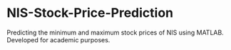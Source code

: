# NIS-Stock-Price-Prediction
Predicting the minimum and maximum stock prices of NIS using MATLAB. Developed for academic purposes.
